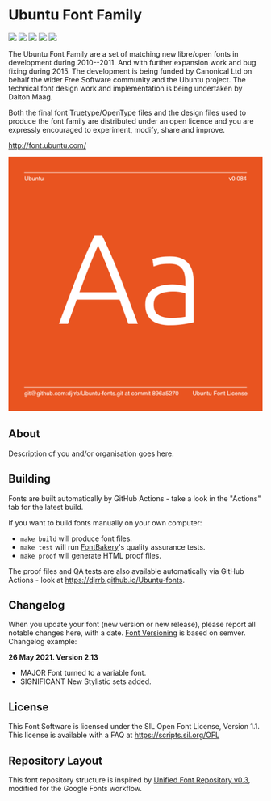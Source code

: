 # Ubuntu Font Family

[![][Fontbakery]](https://djrrb.github.io/Ubuntu-fonts/fontbakery/fontbakery-report.html)
[![][Universal]](https://djrrb.github.io/Ubuntu-fonts/fontbakery/fontbakery-report.html)
[![][GF Profile]](https://djrrb.github.io/Ubuntu-fonts/fontbakery/fontbakery-report.html)
[![][Outline Correctness]](https://djrrb.github.io/Ubuntu-fonts/fontbakery/fontbakery-report.html)
[![][Shaping]](https://djrrb.github.io/Ubuntu-fonts/fontbakery/fontbakery-report.html)

[Fontbakery]: https://img.shields.io/endpoint?url=https%3A%2F%2Fraw.githubusercontent.com%2Fdjrrb%2FUbuntu-fonts%2Fgh-pages%2Fbadges%2Foverall.json
[GF Profile]: https://img.shields.io/endpoint?url=https%3A%2F%2Fraw.githubusercontent.com%2Fdjrrb%2FUbuntu-fonts%2Fgh-pages%2Fbadges%2FGoogleFonts.json
[Outline Correctness]: https://img.shields.io/endpoint?url=https%3A%2F%2Fraw.githubusercontent.com%2Fdjrrb%2FUbuntu-fonts%2Fgh-pages%2Fbadges%2FOutlineCorrectnessChecks.json
[Shaping]: https://img.shields.io/endpoint?url=https%3A%2F%2Fraw.githubusercontent.com%2Fdjrrb%2FUbuntu-fonts%2Fgh-pages%2Fbadges%2FShapingChecks.json
[Universal]: https://img.shields.io/endpoint?url=https%3A%2F%2Fraw.githubusercontent.com%2Fdjrrb%2FUbuntu-fonts%2Fgh-pages%2Fbadges%2FUniversal.json

The Ubuntu Font Family are a set of matching new libre/open fonts in development during 2010--2011. And with further expansion work and bug fixing during 2015. The development is being funded by Canonical Ltd on behalf the wider Free Software community and the Ubuntu project. The technical font design work and implementation is being undertaken by Dalton Maag.

Both the final font Truetype/OpenType files and the design files used to produce the font family are distributed under an open licence and you are expressly encouraged to experiment, modify, share and improve.

http://font.ubuntu.com/

![Sample Image](documentation/image1.png)

## About

Description of you and/or organisation goes here.

## Building

Fonts are built automatically by GitHub Actions - take a look in the "Actions" tab for the latest build.

If you want to build fonts manually on your own computer:

* `make build` will produce font files.
* `make test` will run [FontBakery](https://github.com/googlefonts/fontbakery)'s quality assurance tests.
* `make proof` will generate HTML proof files.

The proof files and QA tests are also available automatically via GitHub Actions - look at https://djrrb.github.io/Ubuntu-fonts.

## Changelog

When you update your font (new version or new release), please report all notable changes here, with a date.
[Font Versioning](https://github.com/googlefonts/gf-docs/tree/main/Spec#font-versioning) is based on semver. 
Changelog example:

**26 May 2021. Version 2.13**
- MAJOR Font turned to a variable font.
- SIGNIFICANT New Stylistic sets added.

## License

This Font Software is licensed under the SIL Open Font License, Version 1.1.
This license is available with a FAQ at
https://scripts.sil.org/OFL

## Repository Layout

This font repository structure is inspired by [Unified Font Repository v0.3](https://github.com/unified-font-repository/Unified-Font-Repository), modified for the Google Fonts workflow.
